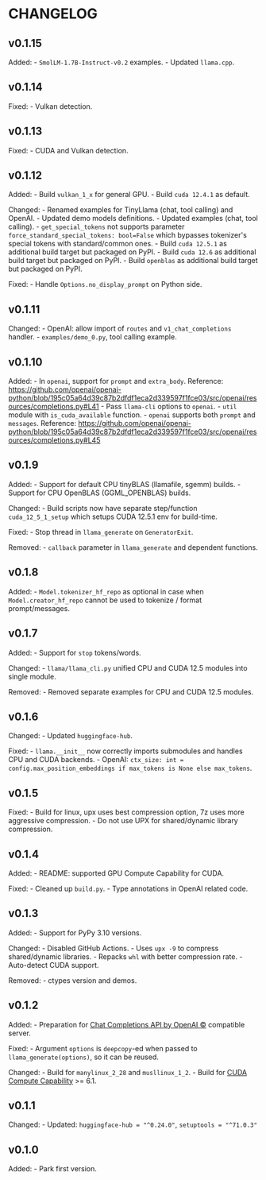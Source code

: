 # CHANGELOG

## v0.1.15

Added:
    - `SmolLM-1.7B-Instruct-v0.2` examples.
    - Updated `llama.cpp`.

## v0.1.14

Fixed:
    - Vulkan detection.

## v0.1.13

Fixed:
    - CUDA and Vulkan detection.

## v0.1.12

Added:
    - Build `vulkan_1_x` for general GPU.
    - Build `cuda 12.4.1` as default.

Changed:
    - Renamed examples for TinyLlama (chat, tool calling) and OpenAI.
    - Updated demo models definitions.
    - Updated examples (chat, tool calling).
    - `get_special_tokens` not supports parameter `force_standard_special_tokens: bool=False` which bypasses tokenizer's special tokens with standard/common ones.
    - Build `cuda 12.5.1` as additional build target but packaged on PyPI.
    - Build `cuda 12.6` as additional build target but packaged on PyPI.
    - Build `openblas` as additional build target but packaged on PyPI.

Fixed:
    - Handle `Options.no_display_prompt` on Python side.

## v0.1.11

Changed:
    - OpenAI: allow import of `routes` and `v1_chat_completions` handler.
    - `examples/demo_0.py`, tool calling example.

## v0.1.10

Added:
    - In `openai`, support for `prompt` and `extra_body`. Reference: https://github.com/openai/openai-python/blob/195c05a64d39c87b2dfdf1eca2d339597f1fce03/src/openai/resources/completions.py#L41
    - Pass `llama-cli` options to `openai`.
    - `util` module with `is_cuda_available` function.
    - `openai` supports both `prompt` and `messages`. Reference: https://github.com/openai/openai-python/blob/195c05a64d39c87b2dfdf1eca2d339597f1fce03/src/openai/resources/completions.py#L45

## v0.1.9

Added:
    - Support for default CPU tinyBLAS (llamafile, sgemm) builds.
    - Support for CPU OpenBLAS (GGML_OPENBLAS) builds.

Changed:
    - Build scripts now have separate step/function `cuda_12_5_1_setup` which setups CUDA 12.5.1 env for build-time.

Fixed:
    - Stop thread in `llama_generate` on `GeneratorExit`.

Removed:
    - `callback` parameter in `llama_generate` and dependent functions.

## v0.1.8

Added:
    - `Model.tokenizer_hf_repo` as optional in case when `Model.creator_hf_repo` cannot be used to tokenize / format prompt/messages.

## v0.1.7

Added:
    - Support for `stop` tokens/words.

Changed:
    - `llama/llama_cli.py` unified CPU and CUDA 12.5 modules into single module.

Removed:
    - Removed separate examples for CPU and CUDA 12.5 modules.

## v0.1.6

Changed:
    - Updated `huggingface-hub`.

Fixed:
    - `llama.__init__` now correctly imports submodules and handles CPU and CUDA backends.
    - OpenAI: `ctx_size: int = config.max_position_embeddings if max_tokens is None else max_tokens`.

## v0.1.5

Fixed:
    - Build for linux, upx uses best compression option, 7z uses more aggressive compression.
    - Do not use UPX for shared/dynamic library compression.

## v0.1.4

Added:
    - README: supported GPU Compute Capability for CUDA.

Fixed:
    - Cleaned up `build.py`.
    - Type annotations in OpenAI related code.

## v0.1.3

Added:
    - Support for PyPy 3.10 versions.

Changed:
    - Disabled GitHub Actions.
    - Uses `upx -9` to compress shared/dynamic libraries.
    - Repacks `whl` with better compression rate.
    - Auto-detect CUDA support.

Removed:
    - ctypes version and demos.

## v0.1.2

Added:
    - Preparation for [Chat Completions API by OpenAI ©](https://platform.openai.com/docs/overview) compatible server.

Fixed:
    - Argument `options` is `deepcopy`-ed when passed to `llama_generate(options)`, so it can be reused.

Changed:
    - Build for `manylinux_2_28` and `musllinux_1_2`.
    - Build for [CUDA Compute Capability](https://developer.nvidia.com/cuda-gpus) >= 6.1.

## v0.1.1

Changed:
    - Updated: `huggingface-hub = "^0.24.0"`, `setuptools = "^71.0.3"`

## v0.1.0

Added:
    - Park first version.
